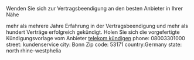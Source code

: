 Wenden Sie sich zur Vertragsbeendigung an den besten Anbieter in Ihrer Nähe

mehr als mehrere Jahre Erfahrung in der Vertragsbeendigung und mehr als hundert Verträge erfolgreich gekündigt. Holen Sie sich die vorgefertigte Kündigungsvorlage vom Anbieter
<a href="https://www.kuendigung.services/adressdatenbank/firma/telekom">telekom kündigen</a>
phone: 08003301000
street: kundenservice
city: Bonn
Zip code: 53171
country:Germany
state: north rhine-westphelia
